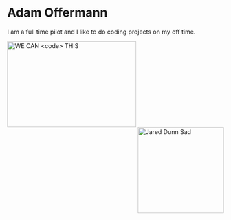 <!DOCTYPE html>
<html>
<body>
<h1>Adam Offermann</h1>

<p>I am a full time pilot and I like to do coding projects on my off time.</p>

<div>
    <img align="left" width="300" height="200" src="https://media4.giphy.com/media/fwbZnTftCXVocKzfxR/giphy.gif?cid=790b761175bf7438684a1d010b3c3e5d8aa487f4d551936a&rid=giphy.gif&ct=g" alt="WE CAN <code> THIS"> <br>
    <img align="right" widhgt="300" height="200"src="https://media2.giphy.com/media/26BRuo6sLetdllPAQ/giphy.gif?cid=ecf05e47715taet03fw5gibj0y8yrhx8fjcevmgwgvl8bip8&rid=giphy.gif&ct=g" alt="Jared Dunn Sad">
</div>
</body>
</html>
